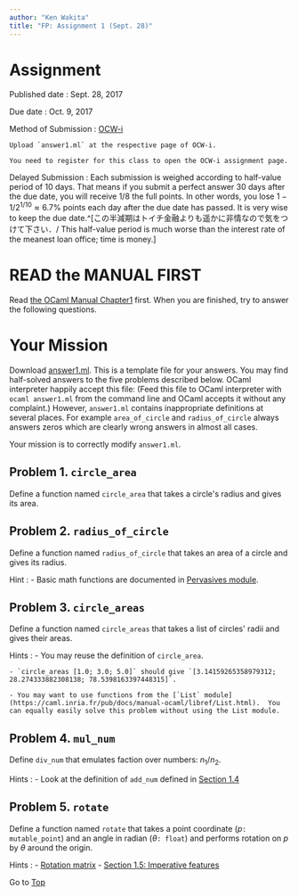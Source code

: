 ```yaml
---
author: "Ken Wakita"
title: "FP: Assignment 1 (Sept. 28)"
---
```


# Assignment

Published date
: Sept. 28, 2017

Due date
: Oct. 9, 2017

Method of Submission
: [OCW-i](https://secure.ocw.titech.ac.jp/ocwi/)

    Upload `answer1.ml` at the respective page of OCW-i.

    You need to register for this class to open the OCW-i assignment page.

Delayed Submission
: Each submission is weighed according to half-value period of 10 days.  That means if you submit a perfect answer 30 days after the due date, you will receive $1/8$ the full points.  In other words, you lose $1 - 1/2^{1/10} \approx 6.7\text {%}$ points each day after the due date has passed.  It is very wise to keep the due date.^[この半減期はトイチ金融よりも遥かに非情なので気をつけて下さい．/ This half-value period is much worse than the interest rate of the meanest loan office; time is money.]

# READ the MANUAL FIRST

Read [the OCaml Manual Chapter1](https://caml.inria.fr/pub/docs/manual-ocaml/coreexamples.html) first.  When you are finished, try to answer the following questions.

# Your Mission

Download [answer1.ml](/fp2017/answer1.ml).  This is a template file for your answers.  You may find half-solved answers to the five problems described below.  OCaml interpreter happily accept this file: (Feed this file to OCaml interpreter with `ocaml answer1.ml` from the command line and OCaml accepts it without any complaint.)  However, `answer1.ml` contains inappropriate definitions at several places.  For example `area_of_circle` and `radius_of_circle` always answers zeros which are clearly wrong answers in almost all cases.

Your mission is to correctly modify `answer1.ml`.


## Problem 1. `circle_area`

Define a function named `circle_area` that takes a circle's radius and gives its area.

## Problem 2. `radius_of_circle`

Define a function named `radius_of_circle` that takes an area of a circle and gives its radius.

Hint
: - Basic math functions are documented in [Pervasives module](https://caml.inria.fr/pub/docs/manual-ocaml/libref/Pervasives.html).

## Problem 3. `circle_areas`

Define a function named `circle_areas` that takes a list of circles' radii and gives their areas.

Hints
: - You may reuse the definition of `circle_area`.

    - `circle_areas [1.0; 3.0; 5.0]` should give `[3.14159265358979312; 28.274333882308138; 78.5398163397448315]`.

    - You may want to use functions from the [`List` module](https://caml.inria.fr/pub/docs/manual-ocaml/libref/List.html).  You can equally easily solve this problem without using the List module.

## Problem 4. `mul_num`

Define `div_num` that emulates faction over numbers: $n_1 / n_2$.

Hints
: - Look at the definition of `add_num` defined in [Section 1.4](https://caml.inria.fr/pub/docs/manual-ocaml/coreexamples.html#sec11)

## Problem 5. `rotate`

Define a function named `rotate` that takes a point coordinate ($p$`: mutable_point`) and an angle in radian ($\theta$`: float`) and performs rotation on $p$ by $\theta$ around the origin.

Hints
: - [Rotation matrix](https://en.wikipedia.org/wiki/Rotation_matrix)
    - [Section 1.5: Imperative features](https://caml.inria.fr/pub/docs/manual-ocaml/coreexamples.html#sec12)

Go to [Top](/fp2017/)
